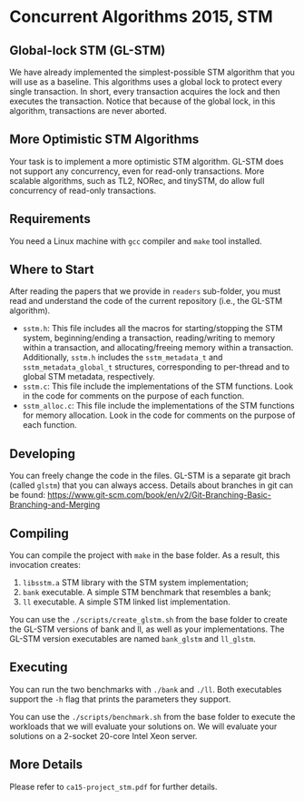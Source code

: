 Concurrent Algorithms 2015, STM
===============================

Global-lock STM (GL-STM)
------------------------

We have already implemented the simplest-possible STM algorithm that you will use as a baseline. This algorithms uses a global lock to protect every single transaction. In short, every transaction acquires the lock and then executes the transaction. Notice that because of the global lock, in this algorithm, transactions are never aborted.

More Optimistic STM Algorithms
------------------------------

Your task is to implement a more optimistic STM algorithm. GL-STM does not support any concurrency, even for read-only transactions. More scalable algorithms, such as TL2, NORec, and tinySTM, do allow full concurrency of read-only transactions.

Requirements
------------

You need a Linux machine with `gcc` compiler and `make` tool installed.


Where to Start
--------------

After reading the papers that we provide in `readers` sub-folder, you must read and understand the code of the current repository (i.e., the GL-STM algorithm).

* `sstm.h`: This file includes all the macros for starting/stopping the STM system, beginning/ending a transaction, reading/writing to memory within a transaction, and allocating/freeing memory within a transaction. Additionally, `sstm.h` includes the `sstm_metadata_t` and `sstm_metadata_global_t` structures, corresponding to per-thread and to global STM metadata, respectively.
* `sstm.c`: This file include the implementations of the STM functions. Look in the code for comments on the purpose of each function. 
* `sstm_alloc.c`: This file include the implementations of the STM functions for memory allocation. Look in the code for comments on the purpose of each function. 

Developing
----------

You can freely change the code in the files. GL-STM is a separate git brach (called `glstm`) that you can always access. Details about branches in git can be found: <https://www.git-scm.com/book/en/v2/Git-Branching-Basic-Branching-and-Merging>

Compiling
---------

You can compile the project with `make` in the base folder. As a result, this invocation creates:

1. `libsstm.a` STM library with the STM system implementation;
2. `bank` executable. A simple STM benchmark that resembles a bank;
3. `ll` executable. A simple STM linked list implementation.

You can use the `./scripts/create_glstm.sh` from the base folder to create the GL-STM versions of bank and ll, as well as your implementations. The GL-STM version executables are named `bank_glstm` and `ll_glstm`.

Executing
---------

You can run the two benchmarks with `./bank` and `./ll`. Both executables support the `-h` flag that prints the parameters they support.

You can use the `./scripts/benchmark.sh` from the base folder to execute the workloads that we will evaluate your solutions on. We will evaluate your solutions on a 2-socket 20-core Intel Xeon server.

More Details
------------

Please refer to `ca15-project_stm.pdf` for further details.
